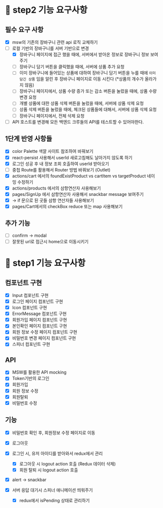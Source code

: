# 🚩 step2 기능 요구사항

## 필수 요구 사항

- [x] msw의 기존의 장바구니 관련 api 로직 교체하기
- [ ] 로컬 기반의 장바구니를 서버 기반으로 변경
  - [x] 장바구니 페이지에 접근 했을 때에, 서버에서 받아온 정보로 장바구니 정보 보여주기
  - [ ] 장바구니 담기 버튼을 클릭했을 때에, 서버에 상품 추가 요청
  - [ ] 이미 장바구니에 들어있는 상품에 대하여 장바구니 담기 버튼을 누를 때에 `이미 담긴 상품` 임을 알린 후 장바구니 페이지로 이동 시킨다 (\*상품의 개수가 올라가지 않음)
  - [ ] 장바구니 페이지에서, 상품 수량 증가 또는 감소 버튼을 눌렀을 때에, 상품 수량 변경 요청
  - [ ] 개별 상품에 대한 상품 삭제 버튼을 눌렀을 때에, 서버에 상품 삭제 요청
  - [ ] 상품 삭제 버튼을 눌렀을 때에, 체크된 상품들에 대해서, 서버에 상품 삭제 요청
  - [ ] 장바구니 페이지에서, 전체 삭제 요청
- [ ] API 호스트를 변경해 모든 백엔드 크루들의 API를 테스트할 수 있어야한다.

## 1단계 반영 사항들

- [x] color Palette 색깔 사이트 참조하여 바꿔보기
- [x] react-persist 사용해서 userId 새로고침해도 날아가지 않도록 하기
- [x] 로그인 성공 후 내 정보 조회 호출하여 userId 받아오기
- [ ] 중첩 Route를 활용해서 Router 방법 바꿔보기 (Outlet)
- [x] actions/cart 에서의 foundExistProduct vs cartItem vs targetProduct 네이밍 수정하기
- [x] actions/products 에서의 삼항연산자 사용해보기
- [x] pages/SignUp 에서 삼항연산자 사용해서 snackbar message 보여주기
- [x] -> if 문으로 된 곳들 삼항 연산자들 사용해보기
- [x] pages/Cart에서의 checkBox reduce 또는 map 사용해보기

## 추가 기능

- [ ] confirm -> modal
- [ ] 잘못된 url로 접근시 home으로 이동시키기

# 🚩 step1 기능 요구사항

## 컴포넌트 구현

- [x] Input 컴포넌트 구현
- [x] 로그인 페이지 컴포넌트 구현
- [x] Icon 컴포넌트 구현
- [x] ErrorMessage 컴포넌트 구현
- [x] 회원가입 페이지 컴포넌트 구현
- [x] 본인확인 페이지 컴포넌트 구현
- [x] 회원 정보 수정 페이지 컴포넌트 구현
- [x] 비밀번호 변경 페이지 컴포넌트 구현
- [x] 스피너 컴포넌트 구현

## API

- [x] MSW를 활용한 API mocking
- [x] Token기반의 로그인
- [x] 회원가입
- [x] 회원 정보 수정
- [x] 회원탈퇴
- [x] 비밀번호 수정

## 기능

- [x] 비밀번호 확인 후, 회원정보 수정 페이지로 이동
- [x] 로그아웃
- [x] 로그인 시, 유저 아이디를 받아와서 redux에서 관리

  - [x] 로그아웃 시 logout action 호출 (Redux 데이터 삭제)
  - [x] 회원 탈퇴 시 logout action 호출

- [x] alert -> snackbar

- [x] 서버 응답 대기시 스피너 애니메이션 띄워주기
  - [x] redux에서 isPending 상태로 관리하기

